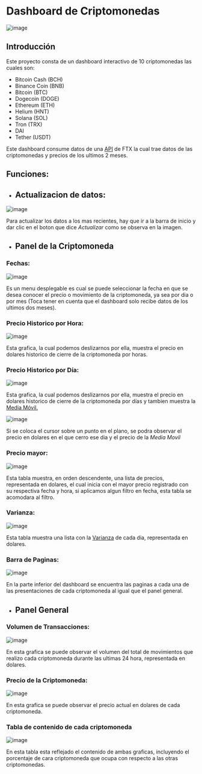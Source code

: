 # Dashboard de Criptomonedas


![image](Imagenes/Panel_Cripto.png)

## Introducción
Este proyecto consta de un dashboard interactivo de 10 criptomonedas las cuales son:

* Bitcoin Cash (BCH)
* Binance Coin (BNB)
* Bitcoin (BTC)
* Dogecoin (DOGE)
* Ethereum (ETH)
* Helium (HNT)
* Solana (SOL)
* Tron (TRX)
* DAI
* Tether (USDT)

Este dashboard consume datos de una [API](https://docs.ftx.com/#overview) de FTX la cual trae datos de las criptomonedas y precios de los ultimos 2 meses.

## Funciones:

* ## Actualizacion de datos:

![image](Imagenes/Actualizacion_Datos.png)

Para actualizar los datos a los mas recientes, hay que ir a la barra de inicio y dar clic en el boton que dice *Actualizar* como se observa en la imagen.

* ## Panel de la Criptomoneda

### Fechas: 

![image](Imagenes/Fechas.png)

Es un menu desplegable es cual se puede seleccionar la fecha en que se desea conocer el precio o movimiento de la criptomoneda, ya sea por dia o por mes (Toca tener en cuenta que el dashboard solo recibe datos de los ultimos dos meses).

### Precio Historico por Hora:

![image](Imagenes/Precio_Historico_Hora.png)

Esta grafica, la cual podemos deslizarnos por ella, muestra el precio en dolares historico de cierre de la criptomoneda por horas.

### Precio Historico por Día:

![image](Imagenes/Precio_Historico_Dia_1.png)

Esta grafica, la cual podemos deslizarnos por ella, muestra el precio en dolares historico de cierre de la criptomoneda por días y tambien muestra la [Media Móvil. ](https://economipedia.com/definiciones/media-movil.html)

![image](Imagenes/Precio_Historico_Dia_2.png)

Si se coloca el cursor sobre un punto en el plano, se podra observar el precio en dolares en el que cerro ese dia y el precio de la *Media Movil*

### Precio mayor:

![image](Imagenes/Precio_mayor.png)

Esta tabla muestra, en orden descendente, una lista de precios, representada en dolares, el cual inicia con el mayor precio registrado con su respectiva fecha y hora, si aplicamos algun filtro en fecha, esta tabla se acomodara al filtro.

### Varianza:

![image](Imagenes/Varianza.png)

Esta tabla muestra una lista con la [Varianza](https://economipedia.com/definiciones/varianza.html#:~:text=La%20varianza%20es%20una%20medida,la%20desviaci%C3%B3n%20t%C3%ADpica%20al%20cuadrado) de cada dia, representada en dolares.

### Barra de Paginas:

![image](Imagenes/Barra_Inferior.png)

En la parte inferior del dashboard se encuentra las paginas a cada una de las presentaciones de cada criptomoneda al igual que el panel general.

* ## Panel General

### Volumen de Transacciones:

![image](Imagenes/Volumen_Transacciones.png)

En esta grafica se puede observar el volumen del total de movimientos que realizo cada criptomoneda durante las ultimas 24 hora, representada en dolares.

### Precio de la Criptomoneda:

![image](Imagenes/Precio_cripto.png)

En esta grafica se puede observar el precio actual en dolares de cada criptomoneda.

### Tabla de contenido de cada criptomoneda

![image](Imagenes/Tabla_Contenido_Cripto.png)

En esta tabla esta reflejado el contenido de ambas graficas, incluyendo el porcentaje de cara criptomoneda que ocupa con respecto a las otras criptomonedas.